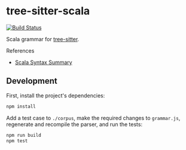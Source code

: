 tree-sitter-scala
=================

[![Build Status](https://travis-ci.org/tree-sitter/tree-sitter-scala.svg?branch=master)](https://travis-ci.org/tree-sitter/tree-sitter-scala)

Scala grammar for [tree-sitter](https://github.com/tree-sitter/tree-sitter).

References

* [Scala Syntax Summary](https://scala-lang.org/files/archive/spec/2.13/13-syntax-summary.html)

Development
-----------

First, install the project's dependencies:

```sh
npm install
```

Add a test case to `./corpus`, make the required changes to `grammar.js`,
regenerate and recompile the parser, and run the tests:

```sh
npm run build
npm test
```
